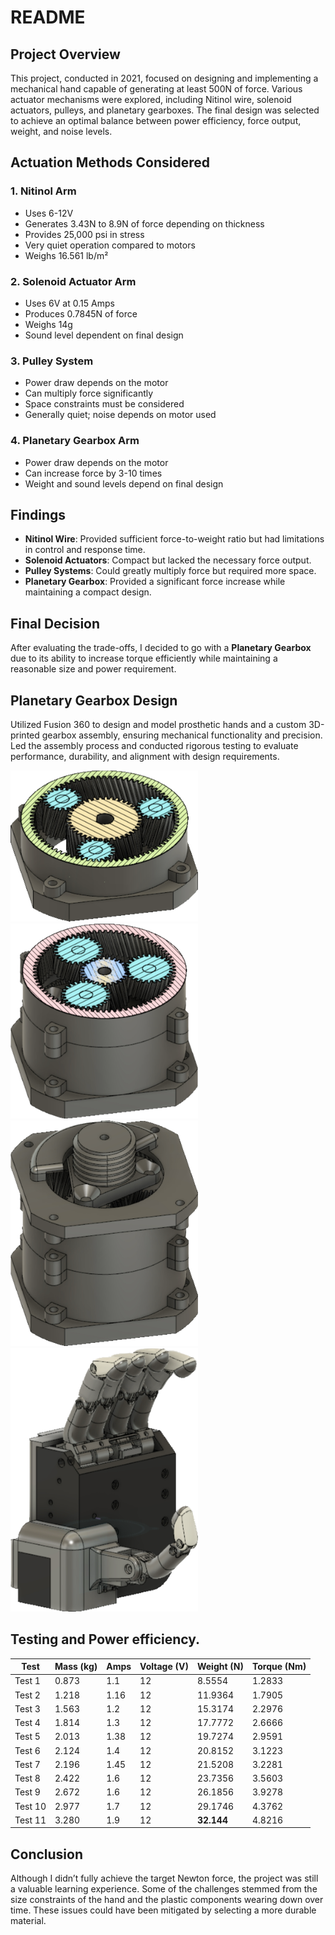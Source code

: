# README

## Project Overview
This project, conducted in 2021, focused on designing and implementing a mechanical hand capable of generating at least 500N of force. Various actuator mechanisms were explored, including Nitinol wire, solenoid actuators, pulleys, and planetary gearboxes. The final design was selected to achieve an optimal balance between power efficiency, force output, weight, and noise levels.

## Actuation Methods Considered

### 1. **Nitinol Arm**
- Uses 6-12V
- Generates 3.43N to 8.9N of force depending on thickness
- Provides 25,000 psi in stress
- Very quiet operation compared to motors
- Weighs 16.561 lb/m²

### 2. **Solenoid Actuator Arm**
- Uses 6V at 0.15 Amps
- Produces 0.7845N of force
- Weighs 14g
- Sound level dependent on final design

### 3. **Pulley System**
- Power draw depends on the motor
- Can multiply force significantly
- Space constraints must be considered
- Generally quiet; noise depends on motor used

### 4. **Planetary Gearbox Arm**
- Power draw depends on the motor
- Can increase force by 3-10 times
- Weight and sound levels depend on final design


## Findings

- **Nitinol Wire**: Provided sufficient force-to-weight ratio but had limitations in control and response time.
- **Solenoid Actuators**: Compact but lacked the necessary force output.
- **Pulley Systems**: Could greatly multiply force but required more space.
- **Planetary Gearbox**: Provided a significant force increase while maintaining a compact design.

## Final Decision
After evaluating the trade-offs, I decided to go with a **Planetary Gearbox** due to its ability to increase torque efficiently while maintaining a reasonable size and power requirement.


## Planetary Gearbox Design

Utilized Fusion 360 to design and model prosthetic hands and a custom 3D-printed gearbox assembly, ensuring mechanical functionality and precision. Led the assembly process and conducted rigorous testing to evaluate performance, durability, and alignment with design requirements.



<img src="assets/gear1.PNG" width="300">
<img src="assets/gear2.PNG" width="300">

<img src="assets/gear3.PNG" width="300">
<img src="assets/gear4.PNG" width="300">

## Testing and Power efficiency.

| Test    | Mass (kg) | Amps | Voltage (V) | Weight (N) | Torque (Nm) |
| ------- | --------- | ---- | ----------- | ---------- | ----------- |
| Test 1  | 0.873     | 1.1  | 12          | 8.5554     | 1.2833      |
| Test 2  | 1.218     | 1.16 | 12          | 11.9364    | 1.7905      |
| Test 3  | 1.563     | 1.2  | 12          | 15.3174    | 2.2976      |
| Test 4  | 1.814     | 1.3  | 12          | 17.7772    | 2.6666      |
| Test 5  | 2.013     | 1.38 | 12          | 19.7274    | 2.9591      |
| Test 6  | 2.124     | 1.4  | 12          | 20.8152    | 3.1223      |
| Test 7  | 2.196     | 1.45 | 12          | 21.5208    | 3.2281      |
| Test 8  | 2.422     | 1.6  | 12          | 23.7356    | 3.5603      |
| Test 9  | 2.672     | 1.6  | 12          | 26.1856    | 3.9278      |
| Test 10 | 2.977     | 1.7  | 12          | 29.1746    | 4.3762      |
| Test 11 | 3.280     | 1.9  | 12          | **32.144**     | 4.8216      |


## Conclusion

Although I didn’t fully achieve the target Newton force, the project was still a valuable learning experience. Some of the challenges stemmed from the size constraints of the hand and the plastic components wearing down over time. These issues could have been mitigated by selecting a more durable material.